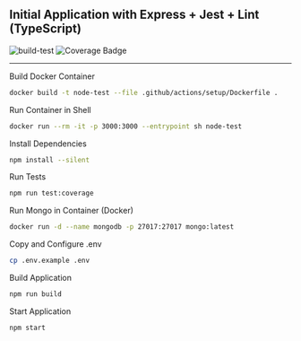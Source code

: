 ## Initial Application with Express + Jest + Lint (TypeScript)

![build-test](https://github.com/wrsouza/express-jest-typescript/actions/workflows/build-test.yml/badge.svg)
![Coverage Badge](https://img.shields.io/endpoint?url=https://gist.githubusercontent.com/wrsouza/9b7d5aa0fe6ff3af0f45f9863f5e86a9/raw/express-jest-typescript__master.json)

---

Build Docker Container

```sh
docker build -t node-test --file .github/actions/setup/Dockerfile .
```

Run Container in Shell
```sh
docker run --rm -it -p 3000:3000 --entrypoint sh node-test
```

Install Dependencies
```sh
npm install --silent
```

Run Tests
```sh
npm run test:coverage
```

Run Mongo in Container (Docker)
```sh
docker run -d --name mongodb -p 27017:27017 mongo:latest
```

Copy and Configure .env
```sh
cp .env.example .env
```

Build Application
```sh
npm run build
```

Start Application
```sh
npm start
```



